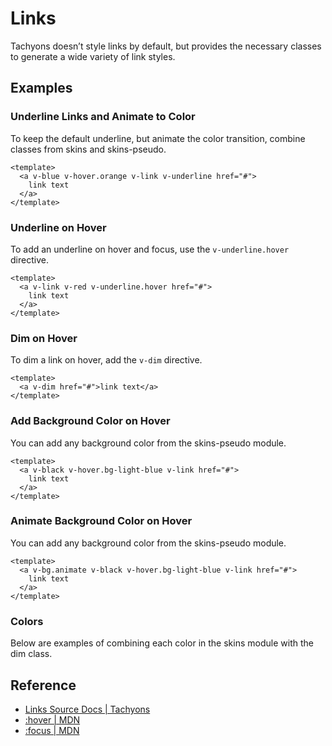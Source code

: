 <script setup>
import AnimateBackgroundColor from '../components/links/AnimateBackgroundColor.vue';
import BackgroundColorOnHover from '../components/links/BackgroundColorOnHover.vue';
import DimOnHover from '../components/links/DimOnHover.vue';
import LinksColors from '../components/links/LinksColors.vue';
import LinksDarkColors from '../components/links/LinksDarkColors.vue';
import UnderlineLinks from '../components/links/UnderlineLinks.vue';
import UnderlineOnHover from '../components/links/UnderlineOnHover.vue';
</script>

# Links

Tachyons doesn’t style links by default, but provides the necessary
classes to generate a wide variety of link styles.

## Examples

### Underline Links and Animate to Color

To keep the default underline, but animate the color transition,
combine classes from skins and skins-pseudo.

```vue
<template>
  <a v-blue v-hover.orange v-link v-underline href="#">
    link text
  </a>
</template>
```

<UnderlineLinks />

### Underline on Hover

To add an underline on hover and focus, use the `v-underline.hover` directive.

```vue
<template>
  <a v-link v-red v-underline.hover href="#">
    link text
  </a>
</template> 
```

<UnderlineOnHover />

### Dim on Hover

To dim a link on hover, add the `v-dim` directive.

```vue
<template>
  <a v-dim href="#">link text</a>
</template>
```

<DimOnHover />

### Add Background Color on Hover

You can add any background color from the skins-pseudo module.

```vue
<template>
  <a v-black v-hover.bg-light-blue v-link href="#">
    link text
  </a>
</template>
```

<BackgroundColorOnHover />

### Animate Background Color on Hover

You can add any background color from the skins-pseudo module.

```vue
<template>
  <a v-bg.animate v-black v-hover.bg-light-blue v-link href="#">
    link text
  </a>
</template>
```

<AnimateBackgroundColor />

### Colors

Below are examples of combining each color in the skins module
with the dim class.

<LinksColors />

<LinksDarkColors />

## Reference

* [Links Source Docs | Tachyons](https://tachyons.io/docs/elements/links/)
* [:hover | MDN](https://developer.mozilla.org/en-US/docs/Web/CSS/%3Ahover)
* [:focus | MDN](https://developer.mozilla.org/en-US/docs/Web/CSS/%3Afocus)